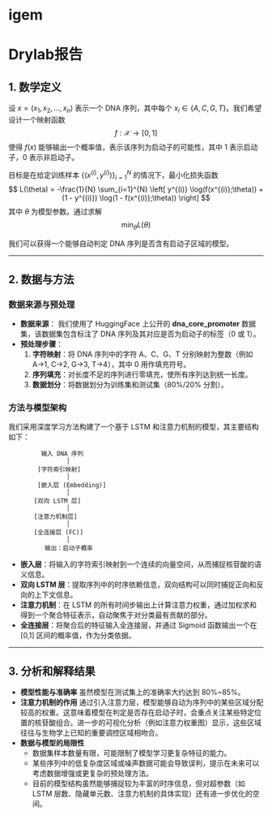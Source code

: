 # igem
# Drylab报告



## 1. 数学定义

设 $x = (x_1, x_2, \dots, x_n)$ 表示一个 DNA 序列，其中每个 $x_i \in \{A, C, G, T\}$。我们希望设计一个映射函数
$$
f: \mathcal{X} \rightarrow [0,1]
$$
使得 $f(x)$ 能够输出一个概率值，表示该序列为启动子的可能性，其中 1 表示启动子，0 表示非启动子。

目标是在给定训练样本 $\{(x^{(i)}, y^{(i)})\}_{i=1}^N$ 的情况下，最小化损失函数
$$
L(\theta) = -\frac{1}{N} \sum_{i=1}^{N} \left[ y^{(i)} \log(f(x^{(i)};\theta)) + (1 - y^{(i)}) \log(1 - f(x^{(i)};\theta)) \right]
$$
其中 $\theta$ 为模型参数。通过求解
$$
\min_\theta L(\theta)
$$


我们可以获得一个能够自动判定 DNA 序列是否含有启动子区域的模型。

------

## 2. 数据与方法

### 数据来源与预处理

- **数据来源**：
  我们使用了 HuggingFace 上公开的 **dna_core_promoter** 数据集，该数据集包含标注了 DNA 序列及其对应是否为启动子的标签（0 或 1）。
- **预处理步骤**：
  1. **字符映射**：将 DNA 序列中的字符 A、C、G、T 分别映射为整数（例如 A→1, C→2, G→3, T→4），其中 0 用作填充符号。
  2. **序列填充**：对长度不足的序列进行零填充，使所有序列达到统一长度。
  3. **数据划分**：将数据划分为训练集和测试集（80%/20% 分割）。

### 方法与模型架构

我们采用深度学习方法构建了一个基于 LSTM 和注意力机制的模型，其主要结构如下：

```
         输入 DNA 序列
                │
        [字符索引映射]
                │
        [嵌入层 (Embedding)]
                │
       [双向 LSTM 层]
                │
       [注意力机制层]
                │
       [全连接层 (FC)]
                │
          输出：启动子概率
```

- **嵌入层**：将输入的字符索引映射到一个连续的向量空间，从而捕捉核苷酸的语义信息。
- **双向 LSTM 层**：提取序列中的时序依赖信息，双向结构可以同时捕捉正向和反向的上下文信息。
- **注意力机制**：在 LSTM 的所有时间步输出上计算注意力权重，通过加权求和得到一个聚合特征表示，自动聚焦于对分类最有贡献的部分。
- **全连接层**：将聚合后的特征输入全连接层，并通过 Sigmoid 函数输出一个在 [0,1] 区间的概率值，作为分类依据。

------

## 3. 分析和解释结果

- **模型性能与准确率**
  虽然模型在测试集上的准确率大约达到 80%~85%。
- **注意力机制的作用**
  通过引入注意力层，模型能够自动为序列中的某些区域分配较高的权重。这意味着模型在判定是否存在启动子时，会重点关注某些特定位置的核苷酸组合。进一步的可视化分析（例如注意力权重图）显示，这些区域往往与生物学上已知的重要调控区域相吻合。
- **数据与模型的局限性**
  - 数据集样本数量有限，可能限制了模型学习更复杂特征的能力。
  - 某些序列中的低复杂度区域或噪声数据可能会导致误判，提示在未来可以考虑数据增强或更复杂的预处理方法。
  - 目前的模型结构虽然能够捕捉较为丰富的时序信息，但对超参数（如 LSTM 层数、隐藏单元数、注意力机制的具体实现）还有进一步优化的空间。

